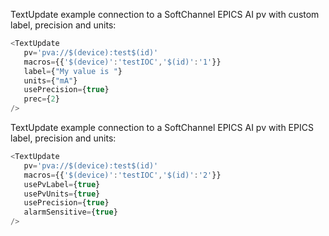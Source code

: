 

TextUpdate example connection to a SoftChannel EPICS AI pv with custom label, precision and units:

```js
<TextUpdate  
   pv='pva://$(device):test$(id)'
   macros={{'$(device)':'testIOC','$(id)':'1'}}
   label={"My value is "}
   units={"mA"}
   usePrecision={true}
   prec={2}
/>
```

TextUpdate example connection to a SoftChannel EPICS AI pv with EPICS label, precision and units:

```js
<TextUpdate  
   pv='pva://$(device):test$(id)'
   macros={{'$(device)':'testIOC','$(id)':'2'}}
   usePvLabel={true}
   usePvUnits={true}
   usePrecision={true}
   alarmSensitive={true}
/>
```
